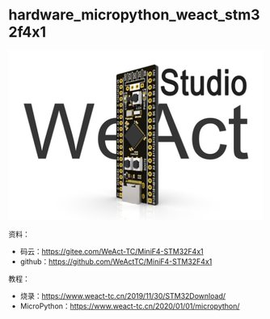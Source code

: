 # hardware_micropython_weact_stm32f4x1

![stm32f411](README.assets/stm32f411.jpg)

资料：

- 码云：https://gitee.com/WeAct-TC/MiniF4-STM32F4x1
- github：https://github.com/WeActTC/MiniF4-STM32F4x1

教程：

* 烧录：https://www.weact-tc.cn/2019/11/30/STM32Download/
* MicroPython：https://www.weact-tc.cn/2020/01/01/micropython/

